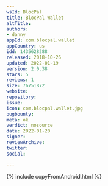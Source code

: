 ```yaml
---
wsId: BlocPal
title: BlocPal Wallet
altTitle: 
authors:
- danny
appId: com.blocpal.wallet
appCountry: us
idd: 1435628288
released: 2018-10-26
updated: 2022-01-19
version: 2.0.38
stars: 5
reviews: 1
size: 76751872
website: 
repository: 
issue: 
icon: com.blocpal.wallet.jpg
bugbounty: 
meta: ok
verdict: nosource
date: 2022-01-20
signer: 
reviewArchive: 
twitter: 
social: 

---
```


{% include copyFromAndroid.html %}
